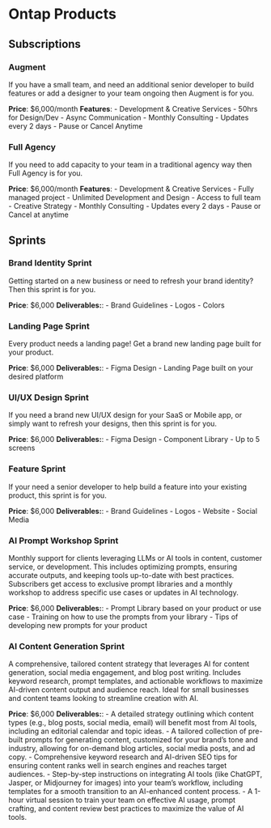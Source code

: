 # Ontap Products

## Subscriptions

### Augment
If you have a small team, and need an additional senior developer to build features or add a designer to your team ongoing then Augment is for you.

**Price**: $6,000/month
**Features**:
    - Development & Creative Services
    - 50hrs for Design/Dev
    - Async Communication
    - Monthly Consulting
    - Updates every 2 days
    - Pause or Cancel Anytime

### Full Agency
If you need to add capacity to your team in a traditional agency way then Full Agency is for you.

**Price**: $6,000/month
**Features**:
    - Development & Creative Services
    - Fully managed project
    - Unlimited Development and Design
    - Access to full team
    - Creative Strategy
    - Monthly Consulting
    - Updates every 2 days
    - Pause or Cancel at anytime

## Sprints

### Brand Identity Sprint
Getting started on a new business or need to refresh your brand identity? Then this sprint is for you.

**Price**: $6,000
**Deliverables:**:
    - Brand Guidelines
    - Logos
    - Colors

### Landing Page Sprint
Every product needs a landing page! Get a brand new landing page built for your product.

**Price**: $6,000
**Deliverables:**:
    - Figma Design
    - Landing Page built on your desired platform

### UI/UX Design Sprint
If you need a brand new UI/UX design for your SaaS or Mobile app, or simply want to refresh your designs, then this sprint is for you.

**Price**: $6,000
**Deliverables:**:
    - Figma Design
    - Component Library
    - Up to 5 screens

### Feature Sprint
If your need a senior developer to help build a feature into your existing product, this sprint is for you.

**Price**: $6,000
**Deliverables:**:
    - Brand Guidelines
    - Logos
    - Website
    - Social Media

### AI Prompt Workshop Sprint
Monthly support for clients leveraging LLMs or AI tools in content, customer service, or development. This includes optimizing prompts, ensuring accurate outputs, and keeping tools up-to-date with best practices. Subscribers get access to exclusive prompt libraries and a monthly workshop to address specific use cases or updates in AI technology.

**Price**: $6,000
**Deliverables:**:
    - Prompt Library based on your product or use case
    - Training on how to use the prompts from your library
    - Tips of developing new prompts for your product

### AI Content Generation Sprint
A comprehensive, tailored content strategy that leverages AI for content generation, social media engagement, and blog post writing. Includes keyword research, prompt templates, and actionable workflows to maximize AI-driven content output and audience reach. Ideal for small businesses and content teams looking to streamline creation with AI.

**Price**: $6,000
**Deliverables:**:
    - A detailed strategy outlining which content types (e.g., blog posts, social media, email) will benefit most from AI tools, including an editorial calendar and topic ideas.
    - A tailored collection of pre-built prompts for generating content, customized for your brand’s tone and industry, allowing for on-demand blog articles, social media posts, and ad copy.
    - Comprehensive keyword research and AI-driven SEO tips for ensuring content ranks well in search engines and reaches target audiences.
    - Step-by-step instructions on integrating AI tools (like ChatGPT, Jasper, or Midjourney for images) into your team’s workflow, including templates for a smooth transition to an AI-enhanced content process.
    - A 1-hour virtual session to train your team on effective AI usage, prompt crafting, and content review best practices to maximize the value of AI tools.
